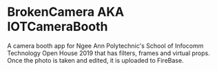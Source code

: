 # BrokenCamera AKA IOTCameraBooth
A camera booth app for Ngee Ann Polytechnic's School of Infocomm Technology Open House 2019 that has filters, frames and virtual props. Once the photo is taken and edited, it is uploaded to FireBase.
